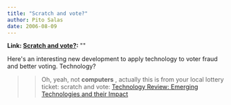 ```yaml
---
title: "Scratch and vote?"
author: Pito Salas
date: 2006-08-09
---
```


**Link: [Scratch and vote?](None):** ""

Here's an interesting new development to apply technology to voter fraud and
better voting. Technology?

>>

>> Oh, yeah, not **computers** , actually this is from your local lottery
ticket: scratch and vote: [Technology Review: Emerging Technologies and their
Impact](<http://www.technologyreview.com/read_article.aspx?id=17275&ch=infotech&sc=&pg=1>
"Technology Review: Emerging Technologies and their Impact")


